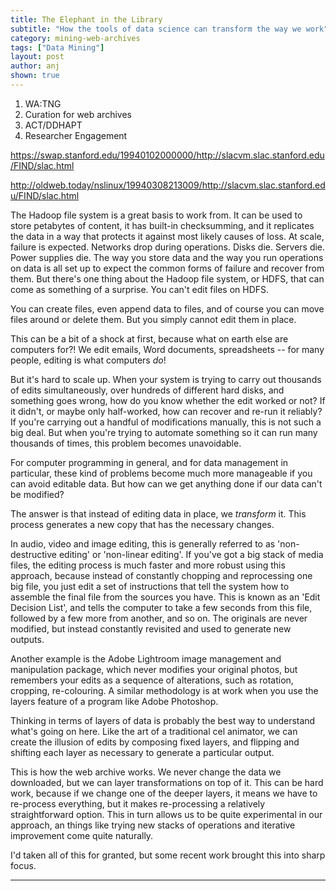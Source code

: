 ```yaml
---
title: The Elephant in the Library
subtitle: "How the tools of data science can transform the way we work"
category: mining-web-archives
tags: ["Data Mining"]
layout: post
author: anj
shown: true
---
```


1. WA:TNG
2. Curation for web archives
3. ACT/DDHAPT
4. Researcher Engagement

https://swap.stanford.edu/19940102000000/http://slacvm.slac.stanford.edu/FIND/slac.html

http://oldweb.today/nslinux/19940308213009/http://slacvm.slac.stanford.edu/FIND/slac.html

The Hadoop file system is a great basis to work from. It can be used to store petabytes of content, it has built-in checksumming, and it replicates the data in a way that protects it against most likely causes of loss. At scale, failure is expected. Networks drop during operations. Disks die. Servers die. Power supplies die. The way you store data and the way you run operations on data is all set up to expect the common forms of failure and recover from them.
But there's one thing about the Hadoop file system, or HDFS, that can come as something of a surprise. You can't edit files on HDFS.

You can create files, even append data to files, and of course you can move files around or delete them. But you simply cannot edit them in place.

This can be a bit of a shock at first, because what on earth else are computers for?! We edit emails, Word documents, spreadsheets -- for many people, editing is what computers *do*!

But it's hard to scale up. When your system is trying to carry out thousands of edits simultaneously, over hundreds of different hard disks, and something goes wrong, how do you know whether the edit worked or not? If it didn't, or maybe only half-worked, how can recover and re-run it reliably? If you're carrying out a handful of modifications manually, this is not such a big deal. But when you're trying to automate something so it can run many thousands of times, this problem becomes unavoidable.

For computer programming in general, and for data management in particular, these kind of problems become much more manageable if you can avoid editable data. But how can we get anything done if our data can't be modified?

The answer is that instead of editing data in place, we *transform* it. This process generates a new copy that has the necessary changes.

In audio, video and image editing, this is generally referred to as 'non-destructive editing' or 'non-linear editing'. If you've got a big stack of media files, the editing process is much faster and more robust using this approach, because instead of constantly chopping and reprocessing one big file, you just edit a set of instructions that tell the system how to assemble the final file from the sources you have. This is known as an 'Edit Decision List', and tells the computer to take a few seconds from this file, followed by a few more from another, and so on. The originals are never modified, but instead constantly revisited and used to generate new outputs.

Another example is the Adobe Lightroom image management and manipulation package, which never modifies your original photos, but remembers your edits as a sequence of alterations, such as rotation, cropping, re-colouring. A similar methodology is at work when you use the layers feature of a program like Adobe Photoshop.

Thinking in terms of layers of data is probably the best way to understand what's going on here. Like the art of a traditional cel animator, we can create the illusion of edits by composing fixed layers, and flipping and shifting each layer as necessary to generate a particular output.

This is how the web archive works. We never change the data we downloaded, but we can layer transformations on top of it. This can be hard work, because if we change one of the deeper layers, it means we have to re-process everything, but it makes re-processing a relatively straightforward option. This in turn allows us to be quite experimental in our approach, an things like trying new stacks of operations and iterative improvement come quite naturally.

I'd taken all of this for granted, but some recent work brought this into sharp focus.

---